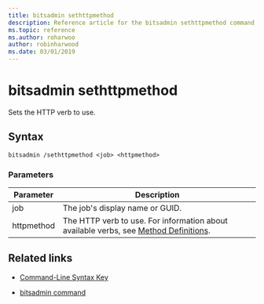 ```yaml
---
title: bitsadmin sethttpmethod
description: Reference article for the bitsadmin sethttpmethod command, which sets the HTTP verb to use.
ms.topic: reference
ms.author: roharwoo
author: robinharwood
ms.date: 03/01/2019
---
```


# bitsadmin sethttpmethod

Sets the HTTP verb to use.

## Syntax

```
bitsadmin /sethttpmethod <job> <httpmethod>
```

### Parameters

| Parameter | Description |
| --------- | ----------- |
| job | The job's display name or GUID. |
| httpmethod | The HTTP verb to use. For information about available verbs, see [Method Definitions](https://www.w3.org/Protocols/rfc2616/rfc2616-sec9.html). |

## Related links

- [Command-Line Syntax Key](command-line-syntax-key.md)

- [bitsadmin command](bitsadmin.md)
